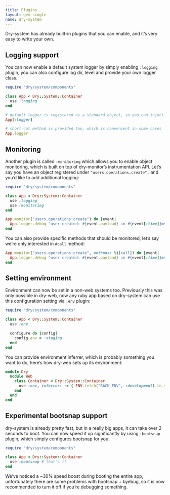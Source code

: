 ```yaml
---
title: Plugins
layout: gem-single
name: dry-system
---
```


Dry-system has already built-in plugins that you can enable, and it’s very easy to write your own. 

## Logging support

You can now enable a default system logger by simply enabling `:logging` plugin, you can also configure log dir, level and provide your own logger class.

```ruby
require "dry/system/components"

class App < Dry::System::Container
  use :logging
end

# default logger is registered as a standard object, so you can inject it via auto-injection
App[:logger]

# short-cut method is provided too, which is convenient in some cases
App.logger           
```

## Monitoring

Another plugin is called `:monitoring` which allows you to enable object monitoring, which is built on top of dry-monitor’s instrumentation API. Let’s say you have an object registered under `"users.operations.create",` and you’d like to add additional logging:

```ruby
require "dry/system/components"

class App < Dry::System::Container
  use :logging
  use :monitoring
end

App.monitor("users.operations.create") do |event|
  App.logger.debug "user created: #{event.payload} in #{event[:time]}ms"
end
```

You can also provide specific methods that should be monitored, let’s say we’re only interested in `#call` method:

```ruby
App.monitor("users.operations.create", methods: %i[call]) do |event|
  App.logger.debug "user created: #{event.payload} in #{event[:time]}ms"
end
```

## Setting environment

Environment can now be set in a non-web systems too. Previously this was only possible in dry-web, now any ruby app based on dry-system can use this configuration setting via `:env` plugin:

```ruby
require "dry/system/components"

class App < Dry::System::Container
  use :env

  configure do |config|
    config.env = :staging
  end
end
```

You can provide environment inferrer, which is probably something you want to do, here’s how dry-web sets up its environment:

```ruby
module Dry
  module Web
    class Container < Dry::System::Container
      use :env, inferrer: -> { ENV.fetch("RACK_ENV", :development).to_sym }
    end
  end
end
```

## Experimental bootsnap support

dry-system is already pretty fast, but in a really big apps, it can take over 2 seconds to boot. You can now speed it up significantly by using `:bootsnap` plugin, which simply configures bootsnap for you:

```ruby
require "dry/system/components"

class App < Dry::System::Container
  use :bootsnap # that's it
end
```

We’ve noticed a ~30% speed boost during booting the entire app, unfortunately there are some problems with bootsnap + byebug, so it is now recommended to turn it off if you’re debugging something.

